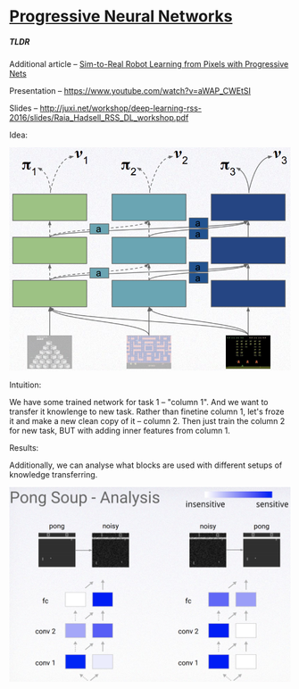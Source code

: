 # [ Progressive Neural Networks](https://arxiv.org/abs/1606.04671)

##### TLDR

Additional article – [Sim-to-Real Robot Learning from Pixels with Progressive Nets](https://arxiv.org/abs/1610.04286)

Presentation – https://www.youtube.com/watch?v=aWAP_CWEtSI

Slides – http://juxi.net/workshop/deep-learning-rss-2016/slides/Raia_Hadsell_RSS_DL_workshop.pdf



Idea:

![alt text](./1606_progressive_nn/main.png)



Intuition:

We have some trained network for task 1 – "column 1". And we want to transfer it knowlenge to new task. Rather than finetine column 1, let's froze it and make a new clean copy of it – column 2. Then just train the column 2 for new task, BUT with adding inner features from column 1.

Results:

Additionally, we can analyse what blocks are used with different setups of knowledge transferring.

![alt text](./1606_progressive_nn/results.png)